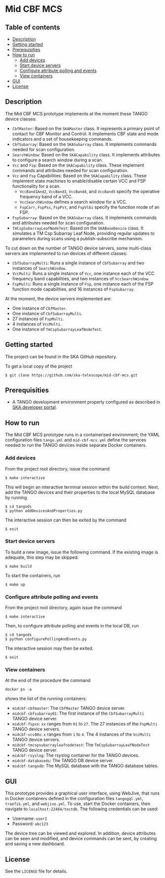 # Mid CBF MCS

## Table of contents
* [Description](#description)
* [Getting started](#getting-started)
* [Prerequisities](#prerequisities)
* [How to run](#how-to-run)
  * [Add devices](#add-devices)
  * [Start device servers](#start-device-servers)
  * [Configure attribute polling and events](#configure-attribute-polling-and-events)
  * [View containers](#view-containers)
* [GUI](#gui)
* [License](#license)

## Description

The Mid CBF MCS prototype implements at the moment these TANGO device classes:

* `CbfMaster`: Based on the `SKAMaster` class. It represents a primary point of contact for CBF Monitor and Control. It implements CBF state and mode indicators and a set of housekeeping commands.
* `CbfSubarray`: Based on the `SKASubarray` class. It implements commands needed for scan configuration.
* `SearchWindow`: Based on the `SKACapability` class. It implements attributes to configure a search window during a scan.
* `Vcc` and `Fsp`: Based on the `SKACapability` class. These implement commands and attributes needed for scan configuration.
* `Vcc` and `Fsp` Capabilities: Based on the `SKACapability` class. These implement state machines to enable/disable certain VCC and FSP functionality for a scan.
    * `VccBand1And2`, `VccBand3`, `VccBand4`, and `VccBand5` specify the operative frequency band of a VCC.
    * `VccSearchWindow` defines a search window for a VCC.
    * `FspCorr`, `FspPss`, `FspPst`, and `FspVlbi` specify the function mode of an FSP.
* `FspSubarray`: Based on the `SKASubarray` class. It implements commands and attributes needed for scan configuration.
* `TmCspSubarrayLeafNodeTest`: Based on the `SKABaseDevice` class. It simulates a TM Csp Subarray Leaf Node, providing regular updates to parameters during scans using a publish-subscribe mechanism.

To cut down on the number of TANGO device servers, some multi-class servers are implemented to run devices of different classes:

* `CbfSubarrayMulti`: Runs a single instance of `CbfSubarray` and two instances of `SearchWindow`.
* `VccMulti`: Runs a single instance of `Vcc`, one instance each of the VCC frequency band capabilities, and two instances of ``VccSearchWindow``.
* `FspMulti`: Runs a single instance of `Fsp`, one instance each of the FSP function mode capabilities, and 16 instances of `FspSubarray`.

At the moment, the device servers implemented are:

* One instance of `CbfMaster`.
* One instance of `CbfSubarrayMulti`.
* 27 instances of `FspMulti`.
* 4 instances of `VccMulti`.
* One instance of `TmCspSubarrayLeafNodeTest`.

## Getting started

The project can be found in the SKA GitHub repository.

To get a local copy of the project
```
$ git clone https://github.com/ska-telescope/mid-cbf-mcs.git
```

## Prerequisities

* A TANGO development environment properly configured as described in [SKA developer portal](https://developer.skatelescope.org/en/latest/tools/tango-devenv-setup.html).

## How to run

The Mid CBF MCS prototype runs in a containerised environment; the YAML configuration files ``tango.yml`` and ``mid-cbf-mcs.yml`` define the services needed to run the TANGO devices inside separate Docker containers.

### Add devices

From the project root directory, issue the command
```
$ make interactive
```

This will begin an interactive terminal session within the build context. Next, add the TANGO devices and their properties to the local MySQL database by running
```
$ cd tangods
$ python addDevicesAndProperties.py
```

The interactive session can then be exited by the command
```
$ exit
```

### Start device servers

To build a new image, issue the following command. If the existing image is adequate, this step may be skipped.
```
$ make build
```

To start the containers, run
```
$ make up
```

### Configure attribute polling and events

From the project root directory, again issue the command
```
$ make interactive
```

Then, to configure attribute polling and events in the local DB, run
```
$ cd tangods
$ python configurePollingAndEvents.py
```

The interactive session may then be exited.
```
$ exit
```

### View containers

At the end of the procedure the command
```
docker ps -a
```

shows the list of the running containers:

* `midcbf-cbfmaster`: The `CbfMaster` TANGO device server.
* `midcbf-cbfsubarray01`: The first instance of the `CbfSubarrayMulti` TANGO device server.
* `midcbf-fspxx`: `xx` ranges from `01` to `27`. The 27 instances of the `FspMulti` TANGO device servers.
* `midcbf-vcc00x`: `x` ranges from `1` to `4`. The 4 instances of the `VccMulti` TANGO device servers.
* `midcbf-tmcspsubarrayleafnodetest`: The `TmCspSubarrayLeafNodeTest` TANGO device server.
* `midcbf-rsyslog`: The rsyslog container for the TANGO devices.
* `midcbf-databaseds`: The TANGO DB device server.
* `midcbf-tangodb`: The MySQL database with the TANGO database tables.

## GUI

This prototype provides a graphical user interface, using WebJive, that runs in Docker containers defined in the configuration files `tangogql.yml`, `traefik.yml`, and `webjive.yml`. To use, start the Docker containers, then navigate to `localhost:22484/testdb`. The following credentials can be used:

* Username: `user1`
* Password: `abc123`

The device tree can be viewed and explored. In addition, device attributes can be seen and modified, and device commands can be sent, by creating and saving a new dashboard.

## License

See the `LICENSE` file for details.
